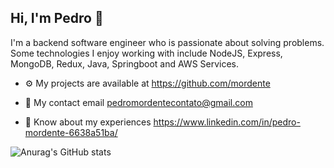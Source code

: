 ##                                                                         Hi, I'm Pedro 👋


I'm a backend software engineer who is passionate about solving problems. Some technologies I enjoy working with include NodeJS, Express, MongoDB, Redux, Java, Springboot and AWS Services.

- ⚙  My projects are available at https://github.com/mordente

- 🔧 My contact email  pedromordentecontato@gmail.com

- 📃 Know about my experiences https://www.linkedin.com/in/pedro-mordente-6638a51ba/

![Anurag's GitHub stats](https://github-readme-stats.vercel.app/api?username=mordente&show_icons=true&theme=dark&count_private=true)

